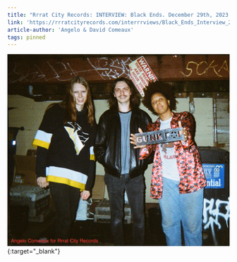 ```yaml
---
title: "Rrrat City Records: INTERVIEW: Black Ends. December 29th, 2023. Rachael's Children, get back together"
link: 'https://rrratcityrecords.com/interrrviews/Black_Ends_Interview_2023.html'
article-author: 'Angelo & David Comeaux'
tags: pinned
---
```

[![Black Ends under 24 hour surveillance](/assets/img/2024-1-6-rrrat-city-records.jpg)](https://rrratcityrecords.com/interrrviews/Black_Ends_Interview_2023.html){:target="_blank"}


